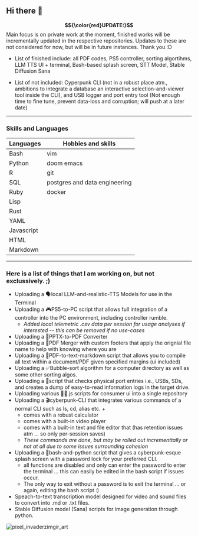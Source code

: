 ## Hi there 👋


**$${\color{red}UPDATE:}$$** Main focus is on private work at the moment, finished works will be incrementally updated in the respective repositories. Updates to these are not considered for now, but will be in future instances. Thank you :D
* List of finished include: all PDF codes, PS5 controller, sorting algortihms, LLM TTS UI + terminal, Bash-based splash screen, STT Model, Stable Diffusion Sana

* List of not included: Cyperpunk CLI (not in a robust place atm., ambitions to integrate a database an interactive selection-and-viewer tool inside the CLI), and USB logger and port entry tool (Not enough time to fine tune, prevent data-loss and corruption; will push at a later date)

---

### Skills and Languages
|Languages|Hobbies and skills|
|-|-|
|Bash|vim|
|Python|doom emacs|
|R|git|
|SQL|postgres and data engineering|
|Ruby|docker|
|Lisp|
|Rust|
|YAML|
|Javascript|
|HTML|
|Markdown|







---
### Here is a list of things that I am working on, but not exclussively. ;)
* Uploading a 🗣️local LLM-and-realistic-TTS Models for use in the Terminal
* Uploading a 🎮PS5-to-PC script that allows full integration of a controller into the PC environment, including controller rumble.
  * _Added local telemetric .csv data per session for usage analyses if interested -- this can be removed if no use-cases_
* Uploading a 📑PPTX-to-PDF Converter
* Uploading a 📑PDF Merger with custom footers that apply the orignial file name to help with knowing where you are
* Uploading a 📑PDF-to-text-markdown script that allows you to compile all text within a document/PDF given specified margins (ui included)
* Uploading a ✅Bubble-sort algorithm for a computer directory as well as some other sorting algos.
* Uploading a 📀script that checks physical port entries i.e., USBs, SDs, and creates a dump of easy-to-read information logs in the target drive.
* Uploading various 👨‍💻.js scripts for consumer ui into a single repository
* Uploading a 🎬cyberpunk-CLI that integrates various commands of a normal CLI such as ls, cd, alias etc. +
  + comes with a robust calculator
  + comes with a built-in video player
  + comes with a built-in text and file editor that (has retention issues atm ... so only per-session saves)
  * _These commands are done, but may be rolled out incrementtally or not at all due to some issues surrounding cohesion_
* Uploading a 🐍bash-and-python script that gives a cyberpunk-esque splash screen with a password lock for your preferred CLI.
  * all functions are disabled and only can enter the password to enter the terminal ... this can easily be edited in the bash script if issues occur.
  * The only way to exit without a password is to exit the terminal ... or again, editing the bash script :)
* Speach-to-text transcription model designed for video and sound files to convert into .md or .txt files.
* Stable Diffusion model (Sana) scripts for image generation through python.


![pixel_invaderzimgir_art](https://github.com/user-attachments/assets/8758710e-f0f9-4b4e-aff1-caf0c392bc4f)


<!--
**bashcashew/bashcashew** is a ✨ _special_ ✨ repository because its `README.md` (this file) appears on your GitHub profile.

Here are some ideas to get you started:

- 🔭 I’m currently working on ...
- 🌱 I’m currently learning ...
- 👯 I’m looking to collaborate on ...
- 🤔 I’m looking for help with ...
- 💬 Ask me about ...
- 📫 How to reach me: ...
- 😄 Pronouns: ...
- ⚡ Fun fact: ...
-->
